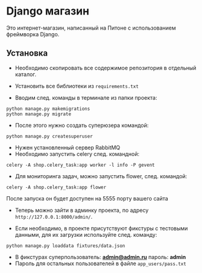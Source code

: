 # Django магазин
Это интернет-магазин, написанный на Питоне с использованием фреймворка Django.

## Установка

* Необходимо скопировать все содержимое репозитория в отдельный каталог.

* Установить все библиотеки из `requirements.txt`

* Вводим след. команды в терминале из папки проекта:

```
python manage.py makemigrations
python manage.py migrate
```

* После этого нужно создать суперюзера командой:

```
python manage.py createsuperuser
```
* Нужен установленный сервер RabbitMQ
* Необходимо запустить celery след. командной:
```
celery -A shop.celery_task:app worker -l info -P gevent 
```

* Для мониторинга задач, можно запустить flower, след. командой:
```
celery -A shop.celery_task:app flower
```
После запуска он будет доступен на 5555 порту вашего сайта 

* Теперь можно зайти в админку проекта, по адресу `http://127.0.0.1:8000/admin/`.

* Если необходимо, в проекте присутствуют фикстуры с тестовыми данными, для их загрузки используйте след. команду:

```
python manage.py loaddata fixtures/data.json
```

* В фикстурах суперпользователь: **admin@admin.ru** пароль: **admin** 
* Пароль для остальных пользователей в файле `app_users/pass.txt`